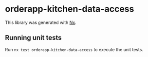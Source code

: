 # orderapp-kitchen-data-access

This library was generated with [Nx](https://nx.dev).

## Running unit tests

Run `nx test orderapp-kitchen-data-access` to execute the unit tests.
